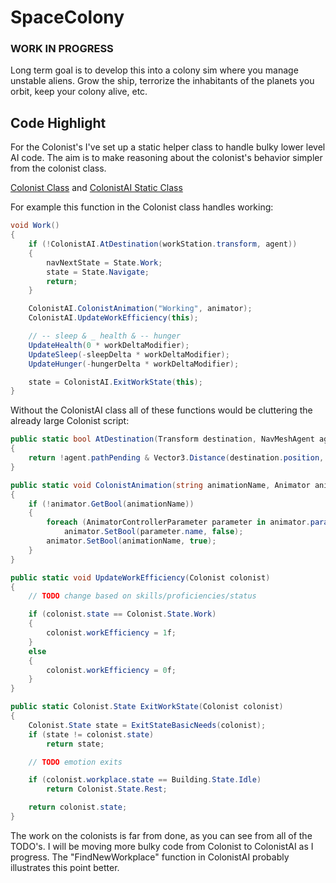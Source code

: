 # SpaceColony
 
### WORK IN PROGRESS

Long term goal is to develop this into a colony sim where you manage unstable aliens. 
Grow the ship, terrorize the inhabitants of the planets you orbit, keep your colony alive, etc.

## Code Highlight
For the Colonist's I've set up a static helper class to handle bulky lower level AI code.
The aim is to make reasoning about the colonist's behavior simpler from the colonist class.

[Colonist Class](Assets/Colony/Colonists/Scripts/Colonist.cs) and
[ColonistAI Static Class](Assets/Colony/Colonists/Scripts/ColonistAI.cs)

For example this function in the Colonist class handles working:
```csharp
void Work()
{
    if (!ColonistAI.AtDestination(workStation.transform, agent))
    {
        navNextState = State.Work;
        state = State.Navigate;
        return;
    }

    ColonistAI.ColonistAnimation("Working", animator);
    ColonistAI.UpdateWorkEfficiency(this);

    // -- sleep & _ health & -- hunger
    UpdateHealth(0 * workDeltaModifier);
    UpdateSleep(-sleepDelta * workDeltaModifier);
    UpdateHunger(-hungerDelta * workDeltaModifier);

    state = ColonistAI.ExitWorkState(this);
}
```

Without the ColonistAI class all of these functions would be cluttering the already large Colonist script:
```csharp
public static bool AtDestination(Transform destination, NavMeshAgent agent)
{
    return !agent.pathPending & Vector3.Distance(destination.position, agent.transform.position) < agent.stoppingDistance;
}
```
```csharp
public static void ColonistAnimation(string animationName, Animator animator)
{
    if (!animator.GetBool(animationName))
    {
        foreach (AnimatorControllerParameter parameter in animator.parameters)
            animator.SetBool(parameter.name, false);
        animator.SetBool(animationName, true);
    }
}
```
```csharp
public static void UpdateWorkEfficiency(Colonist colonist)
{
    // TODO change based on skills/proficiencies/status

    if (colonist.state == Colonist.State.Work)
    {
        colonist.workEfficiency = 1f;
    }
    else
    {
        colonist.workEfficiency = 0f;
    }
}
```
```csharp
public static Colonist.State ExitWorkState(Colonist colonist)
{
    Colonist.State state = ExitStateBasicNeeds(colonist);
    if (state != colonist.state)
        return state;

    // TODO emotion exits

    if (colonist.workplace.state == Building.State.Idle)
        return Colonist.State.Rest;

    return colonist.state;
}
```

The work on the colonists is far from done, as you can see from all of the TODO's.
I will be moving more bulky code from Colonist to ColonistAI as I progress.
The "FindNewWorkplace" function in ColonistAI probably illustrates this point better.
